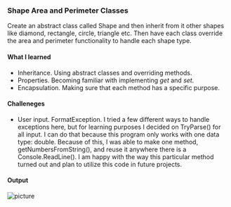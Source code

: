 ### Shape Area and Perimeter Classes
Create an abstract class called Shape and then inherit from it other shapes like diamond, rectangle, circle, triangle etc. Then have each class override the area and perimeter functionality to handle each shape type.

#### What I learned
- Inheritance. Using abstract classes and overriding methods.
- Properties. Becoming familiar with implementing _get_ and _set._
- Encapsulation. Making sure that each method has a specific purpose.

#### Challeneges
- User input. FormatException.
I tried a few different ways to handle exceptions here, but for learning purposes I decided on TryParse() for all input. I can do that because this program only works with one data type: double. Because of this, I was able to make one method, getNumbersFromString(), and reuse it anywhere there is a Console.ReadLine(). I am happy with the way this particular method turned out and plan to utilize this code in future projects. 

#### Output
![picture](http://puu.sh/CMUut/5642593f26.png)
